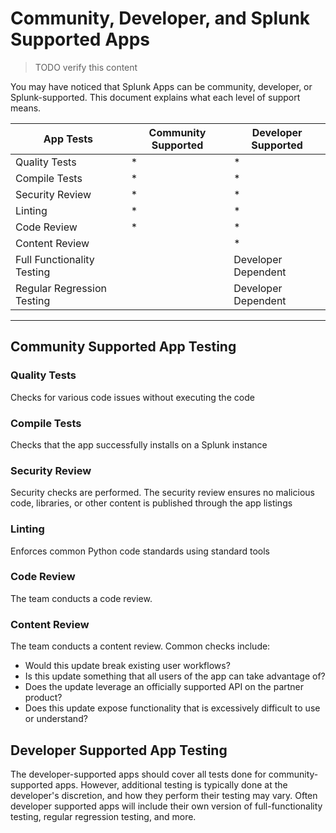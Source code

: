 # Community, Developer, and Splunk Supported Apps

>TODO verify this content

You may have noticed that Splunk Apps can be community, developer, or Splunk-supported. This document explains what each level of support means.

App Tests  | Community Supported | Developer Supported
------------- | ------------- | ------------- |
Quality Tests | * | *
Compile Tests | * | *
Security Review | * | *
Linting | * | *
Code Review | * | *
Content Review |  | *
Full Functionality Testing | | Developer Dependent
Regular Regression Testing | | Developer Dependent

***

## Community Supported App Testing

### Quality Tests
Checks for various code issues without executing the code

### Compile Tests
Checks that the app successfully installs on a Splunk instance

### Security Review
Security checks are performed. The security review ensures no malicious code, libraries, or other content is published through the app listings

### Linting
Enforces common Python code standards using standard tools

### Code Review
The team conducts a code review.

### Content Review
The team conducts a content review.  Common checks include:

* Would this update break existing user workflows?
* Is this update something that all users of the app can take advantage of?
* Does the update leverage an officially supported API on the partner product?
* Does this update expose functionality that is excessively difficult to use or understand?


## Developer Supported App Testing
The developer-supported apps should cover all tests done for community-supported apps. However, additional testing is typically done at the developer's discretion, and how they perform their testing may vary. Often developer supported apps will include their own version of full-functionality testing, regular regression testing, and more.
